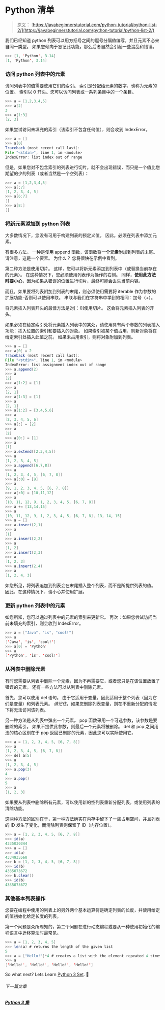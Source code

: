 # Python 清单

> 原文： [https://javabeginnerstutorial.com/python-tutorial/python-list-2/](https://javabeginnerstutorial.com/python-tutorial/python-list-2/)

我们已经知道 python 列表可以用方括号之间的逗号分隔值编写，并且元素不必来自同一类型。 如果您倾向于忘记此功能，那么后者自然会引起一些混乱和错误。

```java
>>> [1, 'Python', 3.14]
[1, 'Python', 3.14]
```

### 访问 python 列表中的元素

访问列表中的值需要使用它们的索引。 索引是分配给元素的数字，也称为元素的位置。 索引以 0 开头。您可以访问列表或一系列条目中的一个条目。

```java
>>> a = [1,2,3,4,5]
>>> a[2]
3
>>> a[1:3]
[2, 3]
```

如果尝试访问未填充的索引（该索引不包含任何值），则会收到 IndexError。

```java
>>> a = []
>>> a[0]
Traceback (most recent call last):
File "<stdin>", line 1, in <module>
IndexError: list index out of range
```

但是，如果您对不包含索引的列表进行切片，就不会出现错误，而只是一个值比您期望的少的列表（或者当然是一个空列表）：

```java
>>> a = [1,2,3,4,5]
>>> a[:7]
[1, 2, 3, 4, 5]
>>> a[6:7]
[]
>>> a[8:]
[]
```

### 将新元素添加到 python 列表

大多数情况下，您没有可用于构建列表的预定义值。 因此，必须在列表中添加元素。

有很多方法。 一种是使用 append 函数，该函数将**一个元素**附加到列表的末尾。 请注意，这是一个要素。 为什么？ 您将很快在示例中看到。

第二种方法是使用切片。 这样，您可以将新元素添加到列表中（或替换当前存在的元素）。 在这种情况下，您必须使用列表作为操作的右侧。 同样，**使用此方法时要小心**，因为如果从错误的位置进行切片，最终可能会丢失当前内容。

而且，如果要将列表附加到列表的末尾，则必须使用需要将 iterable 作为参数的扩展功能-否则可以使用串联。 串联与我们在字符串中学到的相同：加号（+）。

将元素插入列表开头的最佳方法是对[：0]使用切片。 这会将元素插入列表的开头。

如果必须在给定索引处将元素插入列表中的某处，请使用具有两个参数的列表插入功能：插入位置的索引和要插入的对象。 如果索引被某个值占用，则新对象将在给定索引处插入此值之前。 如果未占用索引，则将对象附加到列表。

```java
>>> a = []
>>> a[0] = 2
Traceback (most recent call last):
File "<stdin>", line 1, in <module>
IndexError: list assignment index out of range
>>> a.append(2)
>>> a
[2]
>>> a[1:2] = [1]
>>> a
[2, 1]
>>> a[1:3] = [1]
>>> a
[2, 1]
>>> a[1:2] = [3,4,5,6]
>>> a
[2, 3, 4, 5, 6]
>>> a[:] = [2]
>>> a
[2]
>>> a[0:] = [1]
>>> a
[1]
>>> a.extend([2,3,4,5])
>>> a
[1, 2, 3, 4, 5]
>>> a.append([6,7,8])
>>> a
[1, 2, 3, 4, 5, [6, 7, 8]]
>>> a[:0] = [9]
>>> a
[9, 1, 2, 3, 4, 5, [6, 7, 8]]
>>> a[:0] = [10,11,12]
>>> a
[10, 11, 12, 9, 1, 2, 3, 4, 5, [6, 7, 8]]
>>> a += [13,14,15]
>>> a
[10, 11, 12, 9, 1, 2, 3, 4, 5, [6, 7, 8], 13, 14, 15]
>>> a = []
>>> a.insert(2,1)
>>> a
[1]
>>> a.insert(2,2)
>>> a
[1, 2]
>>> a.insert(2,3)
>>> a
[1, 2, 3]
>>> a.insert(2,4)
>>> a
[1, 2, 4, 3]
```

如您所见，将列表追加到列表会在末尾插入整个列表，而不是所提供列表的值。 因此，在这种情况下，请小心并使用扩展。

### 更新 python 列表中的元素

如您所知，您可以通过列表中的元素的索引来更新它。 再次：如果您尝试访问当前未填充的索引，则会收到 IndexError。

```java
>>> a = ["Java", "is", "cool!"]
>>> a
['Java', 'is', 'cool!']
>>> a[0] = 'Python'
>>> a
['Python', 'is', 'cool!']
```

### 从列表中删除元素

有时您需要从列表中删除一个元素，因为不再需要它，或者您只是在该位置放置了错误的元素。 还有一些方法可以从列表中删除元素。

首先，您可以使用 del 语句。 由于它适用于变量，因此适用于整个列表（因为它们是变量）和列表元素。 *请记住*，如果您删除列表变量，则在不重新分配的情况下将无法访问该列表。

另一种方法是从列表中弹出一个元素。 pop 函数采用一个可选参数，该参数是要删除的索引。 如果不提供此参数，则最后一个元素将被删除。 del 和 pop 之间用法的核心区别在于 pop 返回已删除的元素，因此您可以实际使用它。

```java
>>> a = [1, 2, 3, 4, 5, [6, 7, 8]]
>>> a
[1, 2, 3, 4, 5, [6, 7, 8]]
>>> del a[5]
>>> a
[1, 2, 3, 4, 5]
>>> a.pop(3)
4
>>> a.pop()
5
>>> a
[1, 2, 3]
```

如果要从列表中删除所有元素，可以使用新的空列表重新分配列表，或使用列表的清除功能。

这两种方法的区别在于，第一种方法确实在内存中留下了一些占用空间，并且列表的 ID 发生了变化，而清除列表则保留了 ID（内存位置）。

```java
>>> a = [1, 2, 3, 4, 5, [6, 7, 8]]
>>> id(a)
4335030344
>>> a = []
>>> id(a)
4334935560
>>> b = [1, 2, 3, 4, 5, [6, 7, 8]]
>>> id(b)
4335073672
>>> b.clear()
>>> id(b)
4335073672
```

### 其他基本列表操作

您要在编程中使用的列表上的另外两个基本运算符是确定列表的长度，并使用给定的值初始化给定长度的列表。

第一个问题是众所周知的，第二个问题在进行动态编程或要从一种使用初始化的编程语言中迁移算法时最常见。

```java
>>> a = [1, 2, 3, 4, 5]
>>> len(a) # returns the length of the given list
5
>>> a = ["Hello!"]*4 # creates a list with the element repeated 4 times
>>> a
['Hello!', 'Hello!', 'Hello!', 'Hello!']
```

So what next? Lets Learn [Python 3 Set](https://javabeginnerstutorial.com/python-tutorial/python-3-set-2/). 🙂

###### 下一篇文章

##### [Python 3 集](https://javabeginnerstutorial.com/python-tutorial/python-3-set-2/ "Python 3 set")